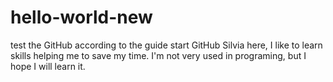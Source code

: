 # hello-world-new
test the GitHub according to the guide start GitHub
Silvia here, I like to learn skills helping me to save my time.
I'm not very used in programing, but I hope I will learn it.
